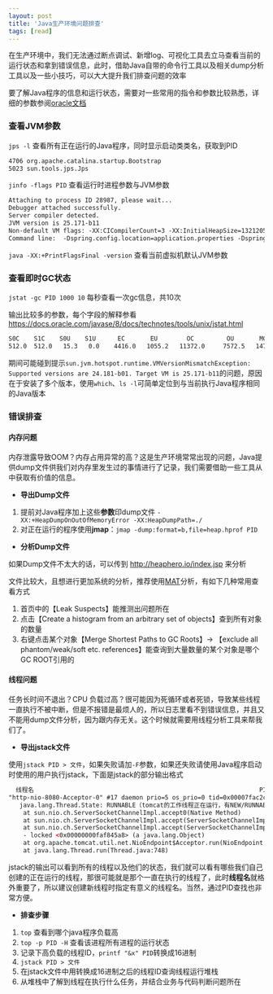 ```yaml
---
layout: post
title: 'Java生产环境问题排查'
tags: [read]
---
```


在生产环境中，我们无法通过断点调试、新增log、可视化工具去立马查看当前的运行状态和拿到错误信息，此时，借助Java自带的命令行工具以及相关dump分析工具以及一些小技巧，可以大大提升我们排查问题的效率

要了解Java程序的信息和运行状态，需要对一些常用的指令和参数比较熟悉，详细的参数参阅[oracle文档](https://docs.oracle.com/javase/8/docs/technotes/tools/unix/toc.html)

### 查看JVM参数

`jps -l` 查看所有正在运行的Java程序，同时显示启动类类名，获取到PID

```xml
4706 org.apache.catalina.startup.Bootstrap
5023 sun.tools.jps.Jps
```

`jinfo -flags PID` 查看运行时进程参数与JVM参数

```xml
Attaching to process ID 28987, please wait...
Debugger attached successfully.
Server compiler detected.
JVM version is 25.171-b11
Non-default VM flags: -XX:CICompilerCount=3 -XX:InitialHeapSize=132120576 -XX:MaxHeapSize=2092957696 -XX:MaxNewSize=697303040 -XX:MinHeapDeltaBytes=524288 -XX:NewSize=44040192 -XX:OldSize=88080384 -XX:+UseCompressedClassPointers -XX:+UseCompressedOops -XX:+UseParallelGC
Command line:  -Dspring.config.location=application.properties -Dspring.profiles.active=staging
```

`java -XX:+PrintFlagsFinal -version` 查看当前虚拟机默认JVM参数

### 查看即时GC状态

`jstat -gc PID 1000 10` 每秒查看一次gc信息，共10次

输出比较多的参数，每个字段的解释参看 <https://docs.oracle.com/javase/8/docs/technotes/tools/unix/jstat.html>

```xml
S0C    S1C    S0U    S1U      EC       EU        OC         OU       MC     MU    CCSC   CCSU   YGC     YGCT    FGC    FGCT     GCT   
512.0  512.0   15.3   0.0    4416.0   1055.2   11372.0     7572.5   14720.0 14322.5 1664.0 1522.8     40    0.137   8      0.039    0.176

```

期间可能碰到提示`sun.jvm.hotspot.runtime.VMVersionMismatchException: Supported versions are 24.181-b01. Target VM is 25.171-b11`的问题，原因在于安装了多个版本，使用`which`、`ls -l`可简单定位到与当前执行Java程序相同的Java版本

### 错误排查

#### 内存问题

内存泄露导致OOM？内存占用异常的高？这是生产环境常常出现的问题，Java提供dump文件供我们对内存里发生过的事情进行了记录，我们需要借助一些工具从中获取有价值的信息。

- **导出Dump文件**

1. 提前对Java程序加上这些**参数**印dump文件 `-XX:+HeapDumpOnOutOfMemoryError -XX:HeapDumpPath=./`
2. 对正在运行的程序使用**jmap**：`jmap -dump:format=b,file=heap.hprof PID`

- **分析Dump文件**

如果Dump文件不太大的话，可以传到 <http://heaphero.io/index.jsp> 来分析

文件比较大，且想进行更加系统的分析，推荐使用[MAT](https://www.eclipse.org/mat/)分析，有如下几种常用查看方式

1. 首页中的【Leak Suspects】能推测出问题所在
2. 点击【Create a histogram from an arbitrary set of objects】查到所有对象的数量
3. 右键点击某个对象【Merge Shortest Paths to GC Roots】-> 【exclude all phantom/weak/soft etc. references】能查询到大量数量的某个对象是哪个GC ROOT引用的

#### 线程问题

任务长时间不退出？CPU 负载过高？很可能因为死循环或者死锁，导致某些线程一直执行不被中断，但是不报错是最烦人的，所以日志里看不到错误信息，并且又不能用dump文件分析，因为跟内存无关。这个时候就需要用线程分析工具来帮我们了。

- **导出jstack文件**

使用`jstack PID > 文件`，如果失败请加`-F`参数，如果还失败请使用Java程序启动时使用的用户执行jstack，下面是jstack的部分输出格式

```xml
  线程名                                                              PID的16进制
"http-nio-8080-Acceptor-0" #17 daemon prio=5 os_prio=0 tid=0x00007fac2c4bd000 nid=0x29f4 runnable [0x00007fac192f6000]
   java.lang.Thread.State: RUNNABLE（tomcat的工作线程正在运行，有NEW/RUNNABLE/BLOCKED/WAITING/TIMED_WATING/TERMINATED状态）
    at sun.nio.ch.ServerSocketChannelImpl.accept0(Native Method)
    at sun.nio.ch.ServerSocketChannelImpl.accept(ServerSocketChannelImpl.java:422)
    at sun.nio.ch.ServerSocketChannelImpl.accept(ServerSocketChannelImpl.java:250)
    - locked <0x00000000faf845a8> (a java.lang.Object)
    at org.apache.tomcat.util.net.NioEndpoint$Acceptor.run(NioEndpoint.java:682)
    at java.lang.Thread.run(Thread.java:748)
```

jstack的输出可以看到所有的线程以及他们的状态，我们就可以看有哪些我们自己创建的正在运行的线程，那很可能就是那个一直在执行的线程了，此时**线程名**就格外重要了，所以建议创建新线程时指定有意义的线程名。当然，通过PID查找也非常方便。

- **排查步骤**

1. `top` 查看到哪个java程序负载高
2. `top -p PID -H` 查看该进程所有进程的运行状态
3. 记录下高负载的线程ID，`printf "&x" PID`转换成16进制
4. `jstack PID > 文件`
5. 在jstack文件中用转换成16进制之后的线程ID查询线程运行堆栈
6. 从堆栈中了解到线程在执行什么任务，并结合业务与代码判断问题所在